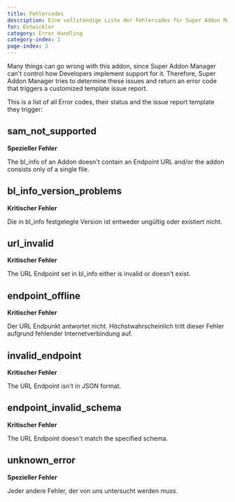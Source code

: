```yaml
---
title: Fehlercodes
description: Eine vollständige Liste der Fehlercodes für Super Addon Manager.
for: Entwickler
category: Error Handling
category-index: 2
page-index: 3
---
```


Many things can go wrong with this addon, since Super Addon Manager can't control how Developers implement support for it. Therefore, Super Addon Manager tries to determine these issues and return an error code that triggers a customized template issue report.

This is a list of all Error codes, their status and the issue report template they trigger:

## sam_not_supported

**Spezieller Fehler**

The bl_info of an Addon doesn't contain an Endpoint URL and/or the addon consists only of a single file.

<SamNotSupported />

## bl_info_version_problems

**Kritischer Fehler**

Die in bl_info festgelegte Version ist entweder ungültig oder existiert nicht.
<BlInfoVersionProblems />

## url_invalid

**Kritischer Fehler**

The URL Endpoint set in bl_info either is invalid or doesn't exist.
<UrlInvalid />

## endpoint_offline

**Kritischer Fehler**

Der URL Endpunkt antwortet nicht. Höchstwahrscheinlich tritt dieser Fehler aufgrund fehlender Internetverbindung auf.
<EndpointOffline />

## invalid_endpoint

**Kritischer Fehler**

The URL Endpoint isn't in JSON format.
<InvalidEndpoint />

## endpoint_invalid_schema

**Kritischer Fehler**

The URL Endpoint doesn't match the specified schema.
<EndpointInvalidSchema />

## unknown_error

**Spezieller Fehler**

Jeder andere Fehler, der von uns untersucht werden muss.
<UnknownError />
